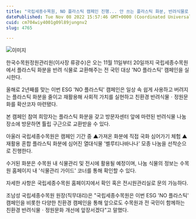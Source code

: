 ```yaml
---
title: "국립세종수목원, NO 플라스틱 캠페인 진행... 안 쓰는 플라스틱 화분, 반려식물로 교환해 드려요"
datePublished: Tue Nov 08 2022 15:57:46 GMT+0000 (Coordinated Universal Time)
cuid: cm704wiy4001g09l89jungnv2
slug: 4765

---
```



![이미지](https://cdn.hashnode.com/res/hashnode/image/upload/v1739257321063/76d45684-52d7-4520-856f-003c42c6974b.jpeg)

한국수목원정원관리원(이사장 류광수)은 오는 11월 11일부터 20일까지 국립세종수목원에서 플라스틱 화분을 반려 식물로 교환해주는 전 국민 대상 'NO 플라스틱' 캠페인을 실시한다.

올해로 2년째를 맞는 이번 ESG 'NO 플라스틱' 캠페인은 일상 속 쉽게 사용하고 버려지는 플라스틱 화분을 줄이고 재활용해 사회적 가치를 실현하고 친환경 반려식물ㆍ정원문화를 확산코자 마련됐다.

본 캠페인 참여 희망자는 플라스틱 화분을 갖고 방문자센터 앞에 마련된 반려식물 나눔 장소에 방문하면 튤립 구근으로 교환받을 수 있다.

아울러 국립세종수목원은 캠페인 기간 중 ▲가져온 화분에 직접 국화 심어가기 체험 ▲재활용 혼합 플라스틱 화분에 심어진 열대식물 '벨루티나바나나' 모종 나눔을 선착순으로 진행한다.

수거된 화분은 수목원 내 식물관리 및 전시에 활용될 예정이며, 나눔 식물의 정보는 수목원 홈페이지 내 '식물관리 가이드' 코너를 통해 확인할 수 있다.

자세한 사항은 국립세종수목원 홈페이지에서 확인 혹은 전시원관리실로 문의 가능하다.

조남성 국립세종수목원 원장(직무대리)은 "국립세종수목원은 이번 ESG 'NO 플라스틱' 캠페인을 비롯한 다양한 친환경 캠페인을 통해 앞으로도 수목원과 전 국민이 함께하는 친환경 반려식물ㆍ정원문화 개선에 앞장서겠다"고 말했다.